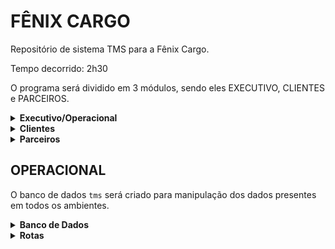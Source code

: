 # FÊNIX CARGO
Repositório de sistema TMS para a Fênix Cargo.

Tempo decorrido: 2h30

O programa será dividido em 3 módulos, sendo eles EXECUTIVO, CLIENTES e PARCEIROS.

<details>
  <summary><b>Executivo/Operacional</b></summary>
  <br>
  Esse módulo é direcionado aos funcionários da empresa, sendo responsável pelo gerenciamento dos dados em sistema. Dividido em:
  
  - Cadastros: clientes, agentes, usuários, funcionários, serviços
  - Guarda Volume
  - Tabela
  - Cotação/Simulação
  - Minuta
  - Fatura
  - Despesas (mensais, agentes)
  - Documentação (certidões, minutas de embarque, declarações) -> integração com Google Drive
</details>

<details>
  <summary><b>Clientes</b></summary>
  <br>
  Esse módulo é direcionado aos clientes da empresa. Além de visualizar os dados associados a eles, os clientes também podem enviar solicitações pelo sistema. Dividido em:

  - Meus volumes (visualizar itens do guarda volume)
  - Cotação (envio de cotação)
  - Minuta (emissão e acompanhamento)
  - Fatura (pagamento online, extrato de pendencias e pagamentos)
  - Dados cadastrais (editar endereço, email, telefone)
</details>

<details>
  <summary><b>Parceiros</b></summary>
  <br>
  Esse módulo é direcionado para funcionários terceiros, como motoristas ou agentes para atualização do status da encomenda e acessarem seus relatórios de pagamento. Dividido em:
  
  - Minhas minutas (atualizar minuta, acompanhamento do histórico)
  - Cobranças/Pagamentos (pagamentos recebidos e pendentes)
  - Dados cadastrais (editar endereço, email, telefone, tabela de preço e dados de pagamento)
</details>


## **OPERACIONAL**
O banco de dados `tms` será criado para manipulação dos dados presentes em todos os ambientes.

<details>
<summary><b>Banco de Dados</b></summary>
<br>

Criação de tabelas e colunas conforme abaixo em PostgreSQL:

- usuarios
  - id
  - id_pessoas.email
  - senha
  - id_perfilAcesso (Cliente, Parceiros, Operacional)
  - id_nivelAcesso (administrador, financeiro, comercial)
- pessoas
  - id
  - cpf/cnpj
  - rg/ie (RG só não obrigatório para cliente)
  - nome/razaoSocial
  - email (campo único)
  - id_telefone (telefone + respContato)
  - id_classificação (clientes, agentes/parceiros, usuários, funcionários, serviços, companhia, motorista)
  - id_endereço (pais, cep, estado, cidade, bairro, rua, numero, complemento, infoAdicionais)
  - id_dadosBancarios{
      - id_formaPagamento('PIX, transferencia, boleto')
      - codPIX
      - tipoPIX
      - id_codBanco('codBanco, nomeBanco')
      - agencia
      - numeroConta)}
- guarda_volume
  - id
  - id_pessoas
  - dataEntrada
  - dataSaída
  - id_enderecoOrigem
  - id_minutaEntrada.numeroMinuta
  - id_enderecoDestino
  - id_minutaSaida.numeroMinuta
  - valorNF
  - id_item{
    - descricaoItem (único)
    - id_armazem (nome, id_endereço)
    - posicaoItem
    - quantidadeItem
    - alturaItem
    - larguraItem
    - comprimentoItem
    - cubagemItem
    - pesoTotalItem
    - pesoCubadoItem
    - imagemAnexo}
- tabela
  - id
  - id_tipoTabela (fenix, terceiros)
  - id_pessoa.endereço (para tabela de terceiros)
  - id_categoriaTabela (urgente, comum, exclusivo)
  - anexo
  - id_localOrigem (pais, cep, estado, cidade)
  - id_localDestino (pais, cep, estado, cidade)
  - id_tarifas {
    - id_tipoTarifa (taxaMinima, excedente, taxaFixaKg)
    - id_moeda (real, dolar)
    - valorFrete
    - pesoInicial
    - pesoFinal
    - id_tipoPrazo (dias / horas)
    - prazoMinimo
    - prazoMaximo
    }
- taxas adicionais
  - id
  - descricao (Taxa interior, Seguro, Seguro Redespacho, Troca de gelo, Area de risco)
  - id_moeda (real, dolar)
  - valorTaxa
  - alcanceGeografico (pais, cep, estado, cidade)
  - condição/associado á: (valor NF, por km)
  - incluso (SEMPRE, QUANDO SELECIONADO)
- cotação
  - id_clienteOrigem
  - id_clienteDestino
  - id_localOrigem (pais, cep, estado, cidade)
  - id_localDestino (pais, cep, estado, cidade)
  - tipoDocumento (NF, declaracao, CTE)
  - valorProduto
  - id_tipoEmbalagem (caixa papelão, isopor, sem embalagem)
  - pesoTotal
  - id_item{
    - quantidadeItem
    - alturaItem
    - larguraItem
    - comprimentoItem
    - pesoCubadoItem}
  - id_TarifaAdicional (muitos pra muitos)
  - id_cotacaoFrete{
    - id_categoriaFrete (urgente, comum, exclusivo)
    - taxaMinima
    - taxaFixa
    - excedente
    - seguro
    - distanciaCapital
    - taxaInterior
    - valorFrete}
  - id_anexo
- minuta
  - id
  - produto
  - valorProduto
  - pesoTotal
  - aprovadorFrete
  - valorFrete
  - codCotacao
  - id_clienteOrigem
  - id_clienteDestino
  - id_clientePagador
  - id_endereçoOrigem
  - id_endereçoDestino
  - id_tipoDeclaracao (NF, declaracao, CTE)
  - id_tipoEmbalagem (caixa papelão, isopor, sem embalagem)
  - id_item{
    - quantidadeItem
    - alturaItem
    - larguraItem
    - comprimentoItem
    - pesoCubadoItem}
  - id_anexo
- AtualizarMinuta
  - id
  - id_minuta
  - id_statusMinuta (aguardando coleta, saiu para coleta, coleta efetuada, aguardando liberação, em trânsito, saiu pra entrega, entrega efetuada)
  - data
  - cidade
  - nomeResponsavel
  - id_tipoDocumento (RG, CPF)
  - numeroDocumento
  - id_anexo
- AssociadoMinuta
  - id
  - id_minuta
  - id_pessoa {
    - nome/razao social
    - email (campo único)
    - id_telefone (telefone + respContato)
    - classificação (clientes, agentes/parceiros, usuários, funcionários, serviços, companhia, motorista)}
  - numeroIdentificacao
  - custo
  - data
  - id_anexo
- fatura
  - id
  - id_minutaFatura (COUNT *)
  - id_statusFatura (aberto, pago, atrasado)
  - id_faturamento{
    - clientePagador
    - aprovadorFrete
    - valorFrete
    - codCotacao}
  - id_formaPagamento (boleto, cartão de credito, PIX)
  - id_cobrança{
    - juros
    - multa}
  - id_banco
  - dataVencimento
  - dataEmissao
  - codigoBarrasBoleto
  - observacaoFatura
  - valorFatura
  - numeroDocumento (nº CTE, nº NFS)
  - anexo (CTE / NFS)
- despesas
  - id_associadoMinuta (id_pessoa, custo)
  - id_minuta
  - vencimento
  - id_statusFatura (aberto, pago, atrasado)
  - id_pessoa (nome/razaoSocial, email, id_telefone, id_classificação, id_dadosBancarios)
  - id_formaPagamento (boleto, cartão de credito, PIX)
  - id_cobrança{
    - juros
    - multa}
  - id_banco
  - dataVencimento
  - codigoBarrasBoleto
  - valorAPagar
  - descrição (numeroDocumento)
  - anexo

</details>

<details>
<summary><b> Rotas </b></summary>

## **Status Codes**

Abaixo, listamos os possíveis **_status codes_** esperados como resposta da API.

```javascript
// 200 (OK) = requisição bem sucedida
// 201 (Created) = requisição bem sucedida e algo foi criado
// 204 (No Content) = requisição bem sucedida, sem conteúdo no corpo da resposta
// 400 (Bad Request) = o servidor não entendeu a requisição pois está com uma sintaxe/formato inválido
// 401 (Unauthorized) = o usuário não está autenticado (logado)
// 403 (Forbidden) = o usuário não tem permissão de acessar o recurso solicitado
// 404 (Not Found) = o servidor não pode encontrar o recurso solicitado
// 500 (Internal Server Error) = erro inesperado do servidor
```

#### `GET` `/categoria`

Essa é a rota que será chamada quando o usuário quiser listar todos os perfis cadastrados.

## **Perfil de Acesso**

- Cliente
- Parceiros
- Operacional

</details>
